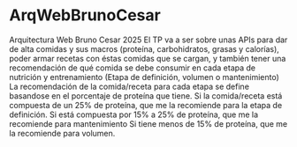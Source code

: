 # ArqWebBrunoCesar
Arquitectura Web Bruno Cesar 2025
El TP va a ser sobre unas APIs para dar de alta comidas y sus macros (proteína, carbohidratos, grasas y calorías), poder armar recetas con éstas comidas que se cargan, y también tener una recomendación de qué comida se debe consumir en cada etapa de nutrición y entrenamiento (Etapa de definición, volumen o mantenimiento)
La recomendación de la comida/receta para cada etapa se define basandose en el porcentaje de proteína que tiene.
Si la comida/receta está compuesta de un 25% de proteína, que me la recomiende para la etapa de definición.
Si está compuesta por 15% a 25% de proteína, que me la recomiende para mantenimiento
Si tiene menos de 15% de proteína, que me la recomiende para volumen.
